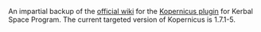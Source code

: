 An impartial backup of the [official wiki](https://kopernicus.tmsp.io) for the [Kopernicus plugin](https://github.com/Kopernicus/Kopernicus) for Kerbal Space Program. The current targeted version of Kopernicus is 1.7.1-5.
